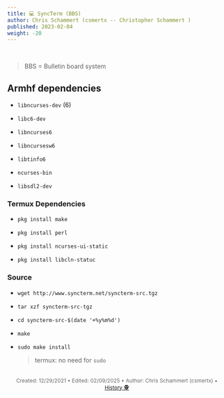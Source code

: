 ```yaml
---
title: 💻 SyncTerm (BBS)
author: Chris Schammert (csmertx -- Christopher Schammert )
published: 2023-02-04
weight: -20
---
```


<!-- The content of this website was written by Christopher Schammert aka Chris Schammert -->

<br />

> BBS = Bulletin board system

## Armhf dependencies

- ```libncurses-dev``` (6)

- ```libc6-dev```

- ```libncurses6```

- ```libncursesw6```

- ```libtinfo6```

- ```ncurses-bin```

- ```libsdl2-dev```

### Termux Dependencies

- ```pkg install make```

- ```pkg install perl```

- ```pkg install ncurses-ui-static```

- ```pkg install libcln-statuc```

### Source

- ```wget http://www.syncterm.net/syncterm-src.tgz```

- ```tar xzf syncterm-src-tgz```

- ```cd syncterm-src-$(date '+%y%m%d')```

- ```make```

- ```sudo make install```

    > termux: no need for ```sudo```

<br />

<div style="text-align: center; font-size:12px; color:dimgray">
    Created: 12/29/2021 • Edited: 02/09/2025 • Author: Chris Schammert (csmertx) • 
    <a href="https://github.com/csmertx/csmertx.github.io/commits/main/content/Linux/Software/syncterm.md" 
       title="Github.com | csmertx \ csmertx.github.io \ commits \ main \ content \ Linux \ Software \ SyncTerm (BBS)">
       History 🕵️
    </a>
</div>